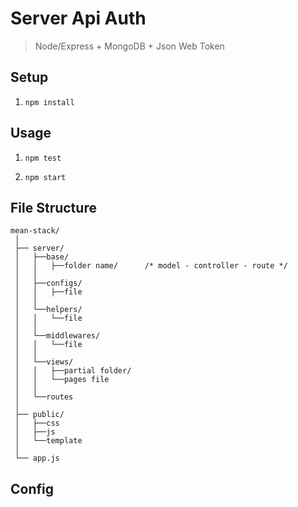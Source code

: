 # Server Api Auth
> Node/Express + MongoDB + Json Web Token

## Setup
1. `npm install`

## Usage

1. `npm test`

2. `npm start` 

## File Structure

```
mean-stack/
 │
 ├── server/
 │   ├──base/                 
 │   │   ├──folder name/      /* model - controller - route */
 │   │
 │   ├──configs/        
 │   │   ├──file
 │   │
 │   └──helpers/
 │   │   └──file
 │   │
 │   └──middlewares/
 │   │   └──file 
 │   │
 │   └──views/
 │   │   ├──partial folder/
 │   │	 └──pages file
 │   │
 │   └──routes			
 │
 ├── public/
 │   ├──css
 │   ├──js
 │   └──template    
 │
 └── app.js

```

## Config
